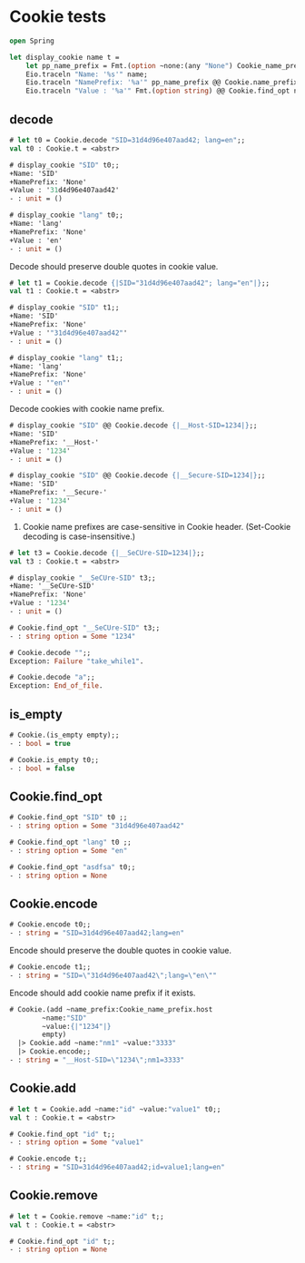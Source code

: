 # Cookie tests

```ocaml
open Spring
```

```ocaml
let display_cookie name t =
    let pp_name_prefix = Fmt.(option ~none:(any "None") Cookie_name_prefix.pp) in
    Eio.traceln "Name: '%s'" name;
    Eio.traceln "NamePrefix: '%a'" pp_name_prefix @@ Cookie.name_prefix name t;
    Eio.traceln "Value : '%a'" Fmt.(option string) @@ Cookie.find_opt name t
```

## decode 

```ocaml
# let t0 = Cookie.decode "SID=31d4d96e407aad42; lang=en";;
val t0 : Cookie.t = <abstr>

# display_cookie "SID" t0;;
+Name: 'SID'
+NamePrefix: 'None'
+Value : '31d4d96e407aad42'
- : unit = ()

# display_cookie "lang" t0;;
+Name: 'lang'
+NamePrefix: 'None'
+Value : 'en'
- : unit = ()
```

Decode should preserve double quotes in cookie value.

```ocaml
# let t1 = Cookie.decode {|SID="31d4d96e407aad42"; lang="en"|};;
val t1 : Cookie.t = <abstr>

# display_cookie "SID" t1;;
+Name: 'SID'
+NamePrefix: 'None'
+Value : '"31d4d96e407aad42"'
- : unit = ()

# display_cookie "lang" t1;;
+Name: 'lang'
+NamePrefix: 'None'
+Value : '"en"'
- : unit = ()
```

Decode cookies with cookie name prefix.

```ocaml
# display_cookie "SID" @@ Cookie.decode {|__Host-SID=1234|};;
+Name: 'SID'
+NamePrefix: '__Host-'
+Value : '1234'
- : unit = ()

# display_cookie "SID" @@ Cookie.decode {|__Secure-SID=1234|};;
+Name: 'SID'
+NamePrefix: '__Secure-'
+Value : '1234'
- : unit = ()
```

1. Cookie name prefixes are case-sensitive in Cookie header. (Set-Cookie decoding is case-insensitive.)

```ocaml
# let t3 = Cookie.decode {|__SeCUre-SID=1234|};;
val t3 : Cookie.t = <abstr>

# display_cookie "__SeCUre-SID" t3;;
+Name: '__SeCUre-SID'
+NamePrefix: 'None'
+Value : '1234'
- : unit = ()

# Cookie.find_opt "__SeCUre-SID" t3;;
- : string option = Some "1234"
```

```ocaml
# Cookie.decode "";; 
Exception: Failure "take_while1".

# Cookie.decode "a";; 
Exception: End_of_file.
```

## is_empty

```ocaml
# Cookie.(is_empty empty);;
- : bool = true

# Cookie.is_empty t0;;
- : bool = false
```

## Cookie.find_opt

```ocaml
# Cookie.find_opt "SID" t0 ;;
- : string option = Some "31d4d96e407aad42"

# Cookie.find_opt "lang" t0 ;;
- : string option = Some "en"

# Cookie.find_opt "asdfsa" t0;;
- : string option = None
```

## Cookie.encode

```ocaml
# Cookie.encode t0;;
- : string = "SID=31d4d96e407aad42;lang=en"
```

Encode should preserve the double quotes in cookie value.

```ocaml
# Cookie.encode t1;;
- : string = "SID=\"31d4d96e407aad42\";lang=\"en\""
```

Encode should add cookie name prefix if it exists.

```ocaml
# Cookie.(add ~name_prefix:Cookie_name_prefix.host 
        ~name:"SID" 
        ~value:{|"1234"|} 
        empty)
  |> Cookie.add ~name:"nm1" ~value:"3333"
  |> Cookie.encode;;
- : string = "__Host-SID=\"1234\";nm1=3333"
```

## Cookie.add

```ocaml
# let t = Cookie.add ~name:"id" ~value:"value1" t0;;
val t : Cookie.t = <abstr>

# Cookie.find_opt "id" t;;
- : string option = Some "value1"

# Cookie.encode t;;
- : string = "SID=31d4d96e407aad42;id=value1;lang=en"
```

## Cookie.remove

```ocaml
# let t = Cookie.remove ~name:"id" t;;
val t : Cookie.t = <abstr>

# Cookie.find_opt "id" t;; 
- : string option = None
```

